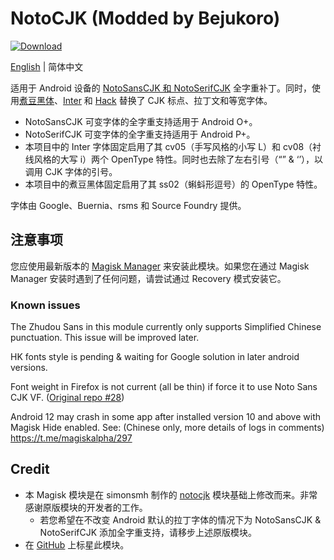 # NotoCJK (Modded by Bejukoro)
[![Download](https://img.shields.io/github/downloads/bejukoro/notocjk-with-inter/total.svg)](https://github.com/bejukoro/notocjk-with-inter/releases)

[English](./README.md) | 简体中文

适用于 Android 设备的 [NotoSansCJK 和 NotoSerifCJK](https://github.com/googlefonts/noto-cjk) 全字重补丁。同时，使用[煮豆黑体](https://github.com/Buernia/Zhudou-Sans)、[Inter](https://rsms.me/inter/) 和 [Hack](https://sourcefoundry.org/hack/) 替换了 CJK 标点、拉丁文和等宽字体。 

- NotoSansCJK 可变字体的全字重支持适用于 Android O+。
- NotoSerifCJK 可变字体的全字重支持适用于 Android P+。
- 本项目中的 Inter 字体固定启用了其 cv05（手写风格的小写 L）和 cv08（衬线风格的大写 i）两个 OpenType 特性。同时也去除了左右引号（“” & ‘’），以调用 CJK 字体的引号。
- 本项目中的煮豆黑体固定启用了其 ss02（蝌蚪形逗号）的 OpenType 特性。

字体由 Google、Buernia、rsms 和 Source Foundry 提供。

## 注意事项

您应使用最新版本的 [Magisk Manager](https://github.com/topjohnwu/Magisk/releases) 来安装此模块。如果您在通过 Magisk Manager 安装时遇到了任何问题，请尝试通过 Recovery 模式安装它。

### Known issues

The Zhudou Sans in this module currently only supports Simplified Chinese punctuation. This issue will be improved later.

HK fonts style is pending & waiting for Google solution in later android versions.

Font weight in Firefox is not current (all be thin) if force it to use Noto Sans CJK VF. ([Original repo #28](https://github.com/simonsmh/notocjk/issues/28))

Android 12 may crash in some app after installed version 10 and above with Magisk Hide enabled. See: (Chinese only, more details of logs in comments) https://t.me/magiskalpha/297

## Credit

- 本 Magisk 模块是在 simonsmh 制作的 [notocjk](https://github.com/simonsmh/notocjk) 模块基础上修改而来。非常感谢原版模块的开发者的工作。
  - 若您希望在不改变 Android 默认的拉丁字体的情况下为 NotoSansCJK & NotoSerifCJK 添加全字重支持，请移步上述原版模块。
- 在 [GitHub](https://github.com/bejukoro/notocjk-with-inter) 上标星此模块。